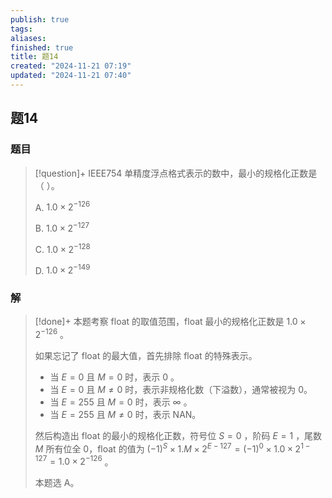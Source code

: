 ```yaml
---
publish: true
tags: 
aliases: 
finished: true
title: 题14
created: "2024-11-21 07:19"
updated: "2024-11-21 07:40"
---
```

## 题14
### 题目
> [!question]+
> IEEE754 单精度浮点格式表示的数中，最小的规格化正数是（ ）。
> 
> A. $1.0\times2^{-126}$
> 
> B. $1.0\times2^{-127}$
> 
> C. $1.0\times2^{-128}$
> 
> D. $1.0\times2^{-149}$
### 解
> [!done]+
> 本题考察 float 的取值范围，float 最小的规格化正数是 $1.0\times2^{-126}$ 。
> 
> 如果忘记了 float 的最大值，首先排除 float 的特殊表示。
> 
> - 当 $E=0$ 且 $M=0$ 时，表示 0 。
> - 当 $E=0$ 且 $M\ne 0$ 时，表示非规格化数（下溢数），通常被视为 0。
> - 当 $E=255$ 且 $M=0$ 时，表示 $\infty$ 。
> - 当 $E=255$ 且 $M\ne 0$ 时，表示 NAN。
> 
> 然后构造出 float 的最小的规格化正数，符号位 $S=0$ ，阶码 $E=1$ ，尾数 $M$ 所有位全 0，float 的值为 $(-1)^S\times 1.M\times2^{E-127} = (-1)^0\times1.0\times2^{1-127}=1.0\times2^{-126}$ 。
> 
> 本题选 A。